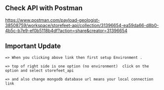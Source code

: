 
## Check API with Postman
https://www.postman.com/payload-geologist-38508759/workspace/storefeet-api/collection/31396654-ea59da66-d8b0-4b5c-b7e9-ef0b5118b4df?action=share&creator=31396654
## Important Update
```
=> When you clicking above link then first setup Environment .
```
```
=> top of right side is one option (no environment)  click on the option and select storefeet_api
```
```
=> and also change mongodb database url means your local connection link
```

